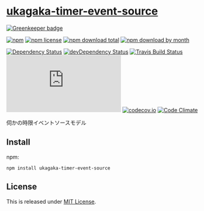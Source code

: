 # [ukagaka-timer-event-source](https://github.com/Ikagaka/ukagaka-timer-event-source.js)

[![Greenkeeper badge](https://badges.greenkeeper.io/Ikagaka/ukagaka-timer-event-source.js.svg)](https://greenkeeper.io/)

[![npm](https://img.shields.io/npm/v/ukagaka-timer-event-source.svg)](https://www.npmjs.com/package/ukagaka-timer-event-source)
[![npm license](https://img.shields.io/npm/l/ukagaka-timer-event-source.svg)](https://www.npmjs.com/package/ukagaka-timer-event-source)
[![npm download total](https://img.shields.io/npm/dt/ukagaka-timer-event-source.svg)](https://www.npmjs.com/package/ukagaka-timer-event-source)
[![npm download by month](https://img.shields.io/npm/dm/ukagaka-timer-event-source.svg)](https://www.npmjs.com/package/ukagaka-timer-event-source)

[![Dependency Status](https://david-dm.org/Ikagaka/ukagaka-timer-event-source.js/status.svg)](https://david-dm.org/Ikagaka/ukagaka-timer-event-source.js)
[![devDependency Status](https://david-dm.org/Ikagaka/ukagaka-timer-event-source.js/dev-status.svg)](https://david-dm.org/Ikagaka/ukagaka-timer-event-source.js?type=dev)
[![Travis Build Status](https://travis-ci.org/Ikagaka/ukagaka-timer-event-source.js.svg?branch=master)](https://travis-ci.org/Ikagaka/ukagaka-timer-event-source.js)
[![AppVeyor Build Status](https://ci.appveyor.com/api/projects/status/github/Ikagaka/ukagaka-timer-event-source.js?svg=true&branch=master)](https://ci.appveyor.com/project/Narazaka/ukagaka-timer-event-source-js)
[![codecov.io](https://codecov.io/github/Ikagaka/ukagaka-timer-event-source.js/coverage.svg?branch=master)](https://codecov.io/github/Ikagaka/ukagaka-timer-event-source.js?branch=master)
[![Code Climate](https://codeclimate.com/github/Ikagaka/ukagaka-timer-event-source.js/badges/gpa.svg)](https://codeclimate.com/github/Ikagaka/ukagaka-timer-event-source.js)

伺かの時限イベントソースモデル

## Install

npm:
```
npm install ukagaka-timer-event-source
```

## License

This is released under [MIT License](https://narazaka.net/license/MIT?2018).
